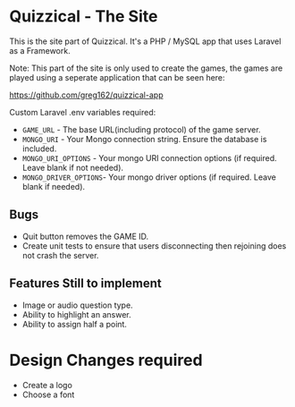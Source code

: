 # Quizzical - The Site

This is the site part of Quizzical. It's a PHP / MySQL app that uses Laravel as a Framework. 

Note: This part of the site is only used to create the games, the games are played using a seperate application that can be seen here:

https://github.com/greg162/quizzical-app

Custom Laravel .env variables required:

  * `GAME_URL` - The base URL(including protocol) of the game server.
  * `MONGO_URI` -  Your Mongo connection string. Ensure the database is included.
  * `MONGO_URI_OPTIONS` - Your mongo URI connection options (if required. Leave blank if not needed).
  * `MONGO_DRIVER_OPTIONS`- Your mongo driver options (if required. Leave blank if needed).

 ## Bugs

  * Quit button removes the GAME ID.
  * Create unit tests to ensure that users disconnecting then rejoining does not crash the server.

 ## Features Still to implement

  * Image or audio question type.
  * Ability to highlight an answer.
  * Ability to assign half a point.

 # Design Changes required

  * Create a logo
  * Choose a font
